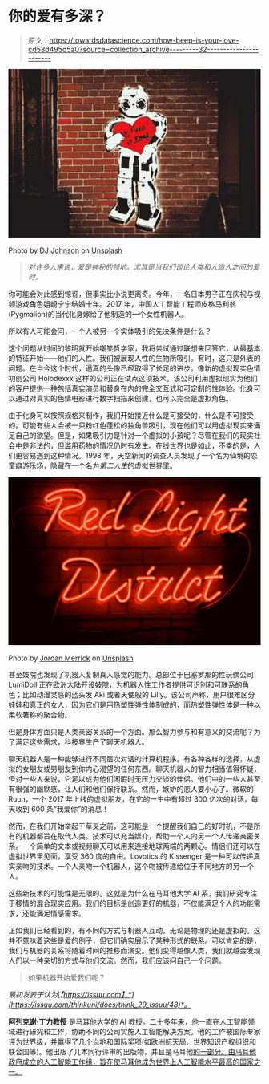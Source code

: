 # 你的爱有多深？

> 原文：<https://towardsdatascience.com/how-beep-is-your-love-cd53d495d5a0?source=collection_archive---------32----------------------->

![](img/84eca76f05375b2bfcaae71566ceb665.png)

Photo by [DJ Johnson](https://unsplash.com/@dj_johns1?utm_source=medium&utm_medium=referral) on [Unsplash](https://unsplash.com?utm_source=medium&utm_medium=referral)

> *对许多人来说，爱是神秘的领地。尤其是当我们谈论人类和人造人之间的爱时。*

你可能会对此感到惊讶，但事实比小说更离奇。今年，一名日本男子正在庆祝与视频游戏角色姐崎宁宁结婚十年。2017 年，中国人工智能工程师皮格马利翁(Pygmalion)的当代化身嫁给了他制造的一个女性机器人。

所以有人可能会问，一个人被另一个实体吸引的先决条件是什么？

这个问题从时间的黎明就开始嘲笑哲学家，我将尝试通过联想来回答它，从最基本的特征开始——他们的人性。我们被展现人性的生物所吸引。有时，这只是外表的问题。在当今这个时代，逼真的头像已经取得了长足的进步。像新的虚拟现实色情初创公司 Holodexxx 这样的公司正在试点这项技术，该公司利用虚拟现实为他们的客户提供一种包括真实演员和替身在内的完全交互式和可定制的性体验。化身可以通过对真实的色情电影进行数字扫描来创建，也可以完全是虚拟角色。

由于化身可以按照规格来制作，我们开始接近什么是可接受的，什么是不可接受的。可能有些人会被一只粉红色蓬松的独角兽吸引，现在他们可以用虚拟现实来满足自己的欲望。但是，如果吸引力是针对一个虚拟的小孩呢？尽管在我们的现实社会中是非法的，但滥用药物的情况仍时有发生。在线世界也是如此，不幸的是，人们更容易遇到这种情况。1998 年，天空新闻的调查人员发现了一个名为仙境的恋童癖游乐场，隐藏在一个名为*第二人生*的虚拟世界里。

![](img/ce7a09657f4648aef2ab117fba40f45f.png)

Photo by [Jordan Merrick](https://unsplash.com/@jordanmerrick?utm_source=medium&utm_medium=referral) on [Unsplash](https://unsplash.com?utm_source=medium&utm_medium=referral)

甚至妓院也发现了机器人复制真人感觉的能力。总部位于巴塞罗那的性玩偶公司 LumiDoll 正在欧洲大陆开设妓院，为机器人性工作者提供可识别和可联系的角色；比如动漫灵感的蓝头发 Aki 或者天使般的 Lilly。该公司声称，用户很难区分娃娃和真正的女人，因为它们是用热塑性弹性体制成的，而热塑性弹性体是一种以柔软著称的聚合物。

但是身体方面只是人类亲密关系的一个方面。那么智力参与和有意义的交流呢？为了满足这些需求，科技界生产了聊天机器人。

聊天机器人是一种能够进行不同层次对话的计算机程序。有各种各样的选择，从虚拟的女朋友或男朋友到你内心渴望的任何东西。聊天机器人的智力相当值得怀疑，但对一些人来说，它足以成为他们闲暇时无压力交谈的伴侣。他们中的一些人甚至有很强的幽默感，让人们和他们保持联系。然而，嫉妒的恋人要小心了。微软的 Ruuh，一个 2017 年上线的虚拟朋友，在它的一生中有超过 300 亿次的对话，每天收到 600 条“我爱你”的消息！

然而，在我们开始举起干草叉之前，这可能是一个提醒我们自己的好时机，不是所有的机器都旨在取代人类。技术可以充当媒介，帮助一个人向另一个人传递亲密关系。一个简单的文本或视频聊天可以用来连接地球两端的两颗心。情侣们还可以在虚拟世界里见面，享受 360 度的自由。Lovotics 的 Kissenger 是一种可以传递真实亲吻的技术。一个人亲吻一个机器人，这个吻被传递给位于不同地方的另一个人。

这些新技术的可能性是无限的。这就是为什么在马耳他大学 AI 系，我们研究专注于移情的混合现实应用。我们的目标是创造更好的机器，不仅能满足个人的功能需求，还能满足情感需求。

正如我们已经看到的，有不同的方式与机器人互动，无论是物理的还是虚拟的。这并不意味着这些是爱的例子，但它们确实展示了某种形式的联系。可以肯定的是，我们与机器的关系将随着时间的推移而演变。他们变得越像人类，我们就越会发现人们以一种亲切的方式与他们交流。然而，我们应该问自己一个问题。

> 如果机器开始爱我们呢？

*最初发表于认为*[*【https://issuu.com】*](https://issuu.com/thinkuni/docs/think_29_issuu/48)*。*

[**阿列克谢·丁力教授**](http://www.dingli.org/) 是马耳他[大学](https://www.um.edu.mt/)的 AI 教授。二十多年来，他一直在人工智能领域进行研究和工作，协助不同的公司实施人工智能解决方案。他的工作被国际专家评为世界级，并赢得了几个当地和国际奖项(如欧洲航天局、世界知识产权组织和联合国等)。他出版了几本同行评审的出版物，并且是马耳他[的一部分。由马耳他政府成立的人工智能工作组，旨在使马耳他成为世界上人工智能水平最高的国家之一。](https://malta.ai/)